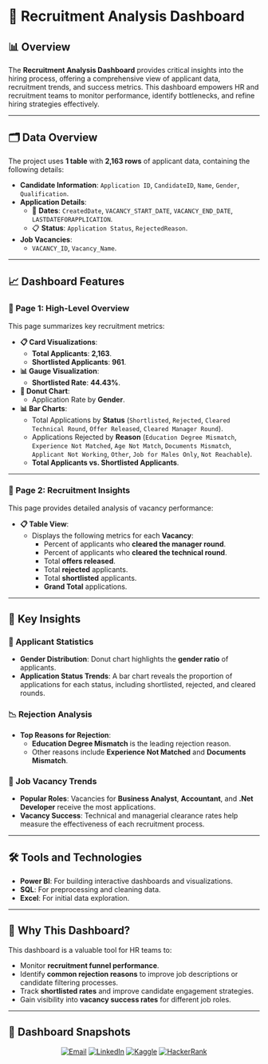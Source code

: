 # 🚀 Recruitment Analysis Dashboard  



## 📊 Overview  
The **Recruitment Analysis Dashboard** provides critical insights into the hiring process, offering a comprehensive view of applicant data, recruitment trends, and success metrics. This dashboard empowers HR and recruitment teams to monitor performance, identify bottlenecks, and refine hiring strategies effectively.  

---

## 🗂️ Data Overview  
The project uses **1 table** with **2,163 rows** of applicant data, containing the following details:  
- **Candidate Information**: `Application ID`, `CandidateID`, `Name`, `Gender`, `Qualification`.  
- **Application Details**:  
  - 📅 **Dates**: `CreatedDate`, `VACANCY_START_DATE`, `VACANCY_END_DATE`, `LASTDATEFORAPPLICATION`.  
  - 📋 **Status**: `Application Status`, `RejectedReason`.  
- **Job Vacancies**:  
  - `VACANCY_ID`, `Vacancy_Name`.  

---

## 📈 Dashboard Features  

### **📍 Page 1: High-Level Overview**  
This page summarizes key recruitment metrics:  
- **📋 Card Visualizations**:  
  - **Total Applicants**: **2,163**.  
  - **Shortlisted Applicants**: **961**.  
- **📊 Gauge Visualization**:  
  - **Shortlisted Rate**: **44.43%**.  
- **🍩 Donut Chart**:  
  - Application Rate by **Gender**.  
- **📊 Bar Charts**:  
  - Total Applications by **Status** (`Shortlisted`, `Rejected`, `Cleared Technical Round`, `Offer Released`, `Cleared Manager Round`).  
  - Applications Rejected by **Reason** (`Education Degree Mismatch`, `Experience Not Matched`, `Age Not Match`, `Documents Mismatch`, `Applicant Not Working`, `Other`, `Job for Males Only`, `Not Reachable`).  
  - **Total Applicants vs. Shortlisted Applicants**.  

---

### **📍 Page 2: Recruitment Insights**  
This page provides detailed analysis of vacancy performance:  
- **📋 Table View**:  
  - Displays the following metrics for each **Vacancy**:  
    - Percent of applicants who **cleared the manager round**.  
    - Percent of applicants who **cleared the technical round**.  
    - Total **offers released**.  
    - Total **rejected** applicants.  
    - Total **shortlisted** applicants.  
    - **Grand Total** applications.  

---

## 📌 Key Insights  

### **👥 Applicant Statistics**  
- **Gender Distribution**: Donut chart highlights the **gender ratio** of applicants.  
- **Application Status Trends**: A bar chart reveals the proportion of applications for each status, including shortlisted, rejected, and cleared rounds.  

### **📉 Rejection Analysis**  
- **Top Reasons for Rejection**:  
  - **Education Degree Mismatch** is the leading rejection reason.  
  - Other reasons include **Experience Not Matched** and **Documents Mismatch**.  

### **🏢 Job Vacancy Trends**  
- **Popular Roles**: Vacancies for **Business Analyst**, **Accountant**, and **.Net Developer** receive the most applications.  
- **Vacancy Success**: Technical and managerial clearance rates help measure the effectiveness of each recruitment process.  

---

## 🛠️ Tools and Technologies  
- **Power BI**: For building interactive dashboards and visualizations.  
- **SQL**: For preprocessing and cleaning data.  
- **Excel**: For initial data exploration.  

---

## 🌟 Why This Dashboard?  
This dashboard is a valuable tool for HR teams to:  
- Monitor **recruitment funnel performance**.  
- Identify **common rejection reasons** to improve job descriptions or candidate filtering processes.  
- Track **shortlisted rates** and improve candidate engagement strategies.  
- Gain visibility into **vacancy success rates** for different job roles.  

---

## 📸 Dashboard Snapshots  

<p align="center"> <a href="mailto:akshay.manchekar2002@gmail.com"><img src="https://img.shields.io/badge/Email-D14836?style=for-the-badge&logo=gmail&logoColor=white" alt="Email"></a> <a href="https://www.linkedin.com/in/akshaymanchekar"><img src="https://img.shields.io/badge/LinkedIn-0077B5?style=for-the-badge&logo=linkedin&logoColor=white" alt="LinkedIn"></a> <a href="https://www.kaggle.com/akshaymanchekar"><img src="https://img.shields.io/badge/Kaggle-20BEFF?style=for-the-badge&logo=kaggle&logoColor=white" alt="Kaggle"></a> <a href="https://www.hackerrank.com/akshay_mancheka1"><img src="https://img.shields.io/badge/HackerRank-2EC866?style=for-the-badge&logo=hackerrank&logoColor=white" alt="HackerRank"></a> </p>

